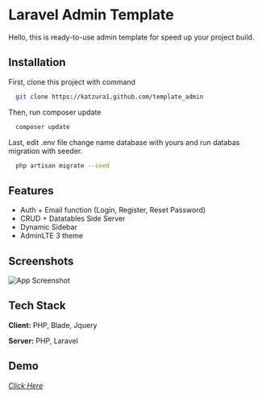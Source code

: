 # Laravel Admin Template

Hello, this is ready-to-use admin template for speed up your project build.

## Installation

First, clone this project with command

```bash
  git clone https://katzura1.github.com/template_admin
```

Then, run composer update

```bash
  composer update
```

Last, edit .env file change name database with yours and run databas migration with seeder.

```bash
  php artisan migrate --seed
```

## Features

- Auth + Email function (Login, Register, Reset Password)
- CRUD + Datatables Side Server
- Dynamic Sidebar
- AdminLTE 3 theme

## Screenshots

![App Screenshot](https://i.postimg.cc/v8JhrcgF/image.png)

## Tech Stack

**Client:** PHP, Blade, Jquery

**Server:** PHP, Laravel

## Demo

_[Click Here](https://google.com)_
